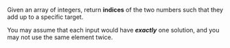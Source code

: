 Given an array of integers, return **indices** of the two numbers such that they add up to a specific target.

You may assume that each input would have ***exactly*** one solution, and you may not use the same element twice.